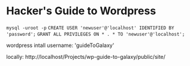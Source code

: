 Hacker's Guide to Wordpress
=====

`mysql -uroot -p`
`CREATE USER 'newuser'@'localhost' IDENTIFIED BY 'password';`
`GRANT ALL PRIVILEGES ON * . * TO 'newuser'@'localhost';`

wordpress intall username: 'guideToGalaxy'


locally: http://localhost/Projects/wp-guide-to-galaxy/public/site/